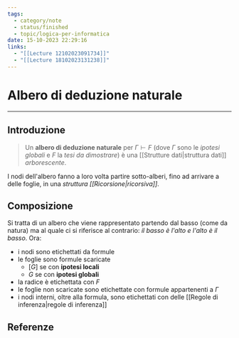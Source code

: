```yaml
---
tags:
  - category/note
  - status/finished
  - topic/logica-per-informatica
date: 15-10-2023 22:29:16
links:
  - "[[Lecture 12102023091734]]"
  - "[[Lecture 18102023131238]]"
---
```

# Albero di deduzione naturale
---
## Introduzione
> Un **albero di deduzione naturale** per $\Gamma \vdash F$ (dove $\Gamma$ sono le _ipotesi globali_ e $F$ la _tesi da dimostrare_) è una [[Strutture dati|struttura dati]] _arborescente_.

I nodi dell'albero fanno a loro volta partire sotto-alberi, fino ad arrivare a delle foglie, in una _struttura [[Ricorsione|ricorsiva]]_.

## Composizione
Si tratta di un albero che viene rappresentato partendo dal basso (come da natura) ma al quale ci si riferisce al contrario: _il basso è l'alto e l'alto è il basso_.
Ora:
- i nodi sono etichettati da formule
- le foglie sono formule scaricate
	- $[G]$ se con **ipotesi locali**
	- $G$ se con **ipotesi globali**
- la radice è etichettata con $F$
- le foglie non scaricate sono etichettate con formule appartenenti a $\Gamma$
- i nodi interni, oltre alla formula, sono etichettati con delle [[Regole di inferenza|regole di inferenza]]

## Referenze